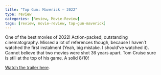 ```yaml
---
title: "Top Gun: Maverick – 2022"
type: review
categories: [Review, Movie-Review]
tags: [review, movie-review, top-gun-maverick]
---
```


One of the best movies of 2022! Action-packed, outstanding cinematography. Missed a lot of references though, because I haven’t watched the first instalment (Yeah, big mistake. I should’ve watched it). Cannot believe that two movies were shot 36 years apart. Tom Cruise sure is still at the top of his game. A solid 8/10!

<a href="https://youtu.be/giXco2jaZ_4)" class="link visible-xs-block hidden-xs">Watch the trailer here</a>.